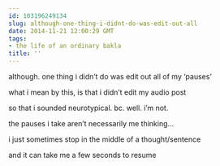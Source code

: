 ```yaml
---
id: 103196249134
slug: although-one-thing-i-didnt-do-was-edit-out-all
date: 2014-11-21 12:00:29 GMT
tags:
- the life of an ordinary bakla
title: ''
---
```

<p>although. one thing i didn&#8217;t do was edit out all of my &#8216;pauses&#8217;</p>

<p>what i mean by this, is that i didn&#8217;t edit my audio post</p>

<p>so that i sounded neurotypical. bc. well. i&#8217;m not.</p>

<p>the pauses i take aren&#8217;t necessarily me thinking&#8230;</p>

<p>i just sometimes stop in the middle of a thought/sentence</p>

<p>and it can take me a few seconds to resume</p>